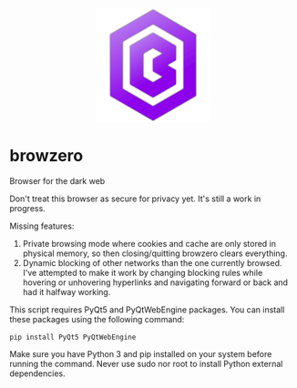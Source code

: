 <p align="center">
  <img src="https://raw.githubusercontent.com/styromaniac/browzero/main/browzero.svg" width="200" />
</p>

# browzero
Browser for the dark web

Don't treat this browser as secure for privacy yet. It's still a work in progress.

Missing features:
1. Private browsing mode where cookies and cache are only stored in physical memory, so then closing/quitting browzero clears everything.
2. Dynamic blocking of other networks than the one currently browsed. I've attempted to make it work by changing blocking rules while hovering or unhovering hyperlinks and navigating forward or back and had it halfway working.

This script requires PyQt5 and PyQtWebEngine packages. You can install these packages using the following command:

```
pip install PyQt5 PyQtWebEngine
```
Make sure you have Python 3 and pip installed on your system before running the command. Never use sudo nor root to install Python external dependencies.
